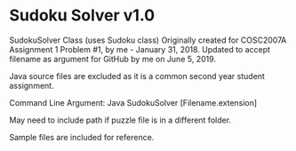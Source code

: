 # Sudoku Solver v1.0


SudokuSolver Class (uses Sudoku class) Originally created for COSC2007A Assignment 1 Problem #1, by me - January 31, 2018.
Updated to accept filename as argument for GitHub by me on June 5, 2019.

Java source files are excluded as it is a common second year student assignment. 

Command Line Argument: Java SudokuSolver [Filename.extension] 

May need to include path if puzzle file is in a different folder.

Sample files are included for reference.
